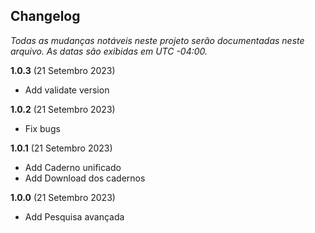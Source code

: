 ﻿## Changelog

_Todas as mudanças notáveis ​​neste projeto serão documentadas neste arquivo. As datas são exibidas em UTC -04:00._

**1.0.3**
(21 Setembro 2023)

- Add validate version

**1.0.2**
(21 Setembro 2023)

- Fix bugs

**1.0.1**
(21 Setembro 2023)

- Add Caderno unificado
- Add Download dos cadernos

**1.0.0**
(21 Setembro 2023)

- Add Pesquisa avançada